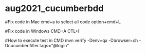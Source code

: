 # aug2021_cucumberbdd


#Fix code in Mac
cmd+a to select all code option+cmd+L

#Fix code in Windows
CMD+A CTL+I

#How to execute test in CMD
mvn verify -Denv=qa -Dbrowser=ch -Dcucumber.filter.tags="@login"